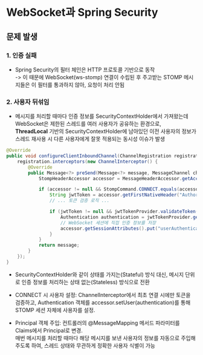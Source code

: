 # WebSocket과 Spring Security

## 문제 발생
 
### 1. 인증 실패
- Spring Security의 필터 체인은 HTTP 프로토콜 기반으로 동작\
 -> 이 때문에 WebSocket(ws-stomp) 연결이 수립된 후 주고받는 STOMP 메시지들은 이 필터를 통과하지 않아, 요청이 처리 안됨

### 2. 사용자 뒤섞임
- 메시지를 처리할 때마다 인증 정보를 SecurityContextHolder에서 가져왔는데 WebSocket은 제한된 스레드를 여러 사용자가 공유하는 환경으로,\
**ThreadLocal** 기반의 SecurityContextHolder에 남아있던 이전 사용자의 정보가 스레드 재사용 시 다른 사용자에게 잘못 적용되는 동시성 이슈가 발생

```Java
@Override
public void configureClientInboundChannel(ChannelRegistration registration) {
    registration.interceptors(new ChannelInterceptor() {
        @Override
        public Message<?> preSend(Message<?> message, MessageChannel channel) {
            StompHeaderAccessor accessor = MessageHeaderAccessor.getAccessor(message, StompHeaderAccessor.class);

            if (accessor != null && StompCommand.CONNECT.equals(accessor.getCommand())) {
                String jwtToken = accessor.getFirstNativeHeader("Authorization");
                // ... 토큰 검증 로직 ...

                if (jwtToken != null && jwtTokenProvider.validateToken(jwtToken)) {
                    Authentication authentication = jwtTokenProvider.getAuthenticationFromToken(jwtToken);
                    // WebSocket 세션에 직접 인증 정보를 저장
                    accessor.getSessionAttributes().put("userAuthentication", authentication);
                }
            }
            return message;
        }
    });
}
```

* SecurityContextHolder와 같이 상태를 가지는(Stateful) 방식 대신, 메시지 단위로 인증 정보를 처리하는 상태 없는(Stateless) 방식으로 전환

* CONNECT 시 사용자 설정: ChannelInterceptor에서 최초 연결 시에만 토큰을 검증하고, Authentication 객체를 accessor.setUser(authentication)를 통해 STOMP 세션 자체에 사용자를 설정.

* Principal 객체 주입: 컨트롤러의 @MessageMapping 메서드 파라미터를 Claims에서 Principal로 변경.\
매번 메시지를 처리할 때마다 해당 메시지를 보낸 사용자의 정보를 자동으로 주입해주도록 하여, 스레드 상태와 무관하게 정확한 사용자 식별이 가능